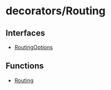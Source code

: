 # decorators/Routing

## Interfaces

- [RoutingOptions](interfaces/RoutingOptions.md)

## Functions

- [Routing](functions/Routing.md)

